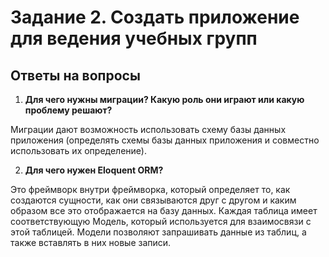# Задание 2. Создать приложение для ведения учебных групп


## Ответы на вопросы

1. **Для чего нужны миграции? Какую роль они играют или какую проблему решают?**
   
Миграции дают возможность использовать схему базы данных приложения (определять схемы базы данных приложения и совместно использовать их определение).

2. **Для чего нужен Eloquent ORM?**
   
Это фреймворк внутри фреймворка, который определяет то, как создаются сущности, как они связываются друг с другом и каким образом все это отображается на базу данных. 
Каждая таблица имеет соответствующую Модель, который используется для взаимосвязи с этой таблицей. Модели позволяют запрашивать данные из таблиц, а также вставлять в них новые записи.